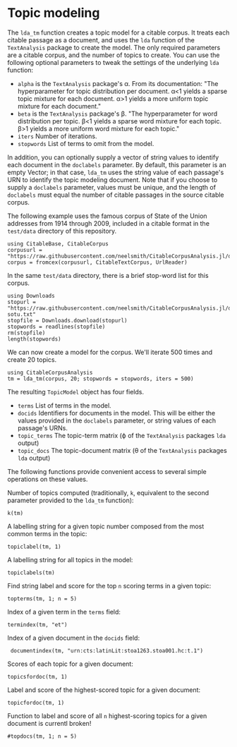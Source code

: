 # Topic modeling

The `lda_tm` function creates a topic model for a citable corpus. It treats each citable passage as a document, and uses the `lda` function of the `TextAnalysis` package to create the model. The only required parameters are a citable corpus, and the number of topics to  create.  You can use the following optional parameters to tweak the settings of the underlying `lda` function:

- `alpha` is the `TextAnalysis` package's α. From its documentation: "The hyperparameter for topic distribution per document. α<1 yields a sparse topic mixture for each document. α>1 yields a more uniform topic mixture for each document."
- `beta`  is the `TextAnalysis` package's β. "The hyperparameter for word distribution per topic. β<1 yields a sparse word mixture for each topic. β>1 yields a more uniform word mixture for each topic."
- `iters` Number of iterations.
- `stopwords` List of terms to omit from the model.

In addition, you can optionally supply a vector of string values to identify each document in the `doclabels` parameter.  By default, this parameter is an empty Vector; in that case, `lda_tm` uses the string value of each passage's URN to identify the topic modeling document.  Note that if you choose to supply a `doclabels` parameter, values must be unique, and the length of `doclabels` must equal the number of citable passages in the source citable corpus.


The following example uses the famous corpus of State of the Union addresses from 1914 through 2009, included in a citable format in the `test/data` directory of this repository.

```@example tm
using CitableBase, CitableCorpus
corpusurl = "https://raw.githubusercontent.com/neelsmith/CitableCorpusAnalysis.jl/dev/test/data/sotu.cex"
corpus = fromcex(corpusurl, CitableTextCorpus, UrlReader)
```

In the same `test/data` directory, there is a brief stop-word list for this corpus.

```@example tm
using Downloads
stopurl = "https://raw.githubusercontent.com/neelsmith/CitableCorpusAnalysis.jl/dev/test/data/stopwords-sotu.txt"
stopfile = Downloads.download(stopurl)
stopwords = readlines(stopfile)
rm(stopfile)
length(stopwords)
```

We can now create a model for the corpus.  We'll  iterate 500 times and create 20 topics.

```@example tm
using CitableCorpusAnalysis
tm = lda_tm(corpus, 20; stopwords = stopwords, iters = 500)
```

The resulting `TopicModel` object has four fields.

- `terms` List of terms in the model.
- `docids` Identifiers for documents in the model.  This will be either the values provided in the `doclabels` parameter, or string values of each passage's URNs.
- `topic_terms` The topic-term matrix (ϕ of the `TextAnalysis` packages `lda` output)
- `topic_docs` The topic-document matrix (θ  of the `TextAnalysis` packages `lda` output)


The following functions provide convenient access to several simple operations on these values.

Number of topics computed (traditionally, `k`, equivalent to the second parameter provided to the `lda_tm` function):

```@example tm
k(tm)
```



A labelling string for a given topic number composed from the most common terms in the topic:

```@example tm
topiclabel(tm, 1)
```

A labelling string for all topics in the model:

```@example tm
topiclabels(tm)
```


Find string label and score for the top `n` scoring terms in a given topic:

```@example tm
topterms(tm, 1; n = 5)
```


Index of a given term in the `terms` field:

```@example tm
termindex(tm, "et")
```


Index of a given document in the `docids` field:
    
```@example tm
 documentindex(tm, "urn:cts:latinLit:stoa1263.stoa001.hc:t.1") 
```

Scores of each topic for a given document:

```@example tm
topicsfordoc(tm, 1)
```

Label and score of the highest-scored topic for a given document:

```@example tm
topicfordoc(tm, 1) 
```


Function to label and score of all `n` highest-scoring topics for a given document is currentl broken!

```@example tm
#topdocs(tm, 1; n = 5)
```    

